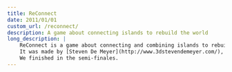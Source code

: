 ```yaml
---
title: ReConnect
date: 2011/01/01
custom_url: /reconnect/
description: A game about connecting islands to rebuild the world
long_description: |
    ReConnect is a game about connecting and combining islands to rebuild the world.
    It was made by [Steven De Meyer](http://www.3dstevendemeyer.com/), [Thijs Morlion](http://www.thijsmorlion.com/), [Elie Verbrugge](http://zornxiv.blogspot.com/) and myself as entry for the Imagine Cup 2011.
    We finished in the semi-finales.
---
```

